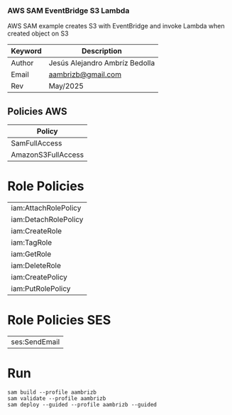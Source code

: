 ### AWS SAM EventBridge S3 Lambda

AWS SAM example creates S3 with EventBridge and invoke Lambda when created object on S3

| Keyword | Description                    |
|---------|--------------------------------|
| Author  | Jesús Alejandro Ambríz Bedolla |
| Email   | aambrizb@gmail.com             |
| Rev     | May/2025                       |

## Policies AWS

| Policy             |
|--------------------|
| SamFullAccess      |
| AmazonS3FullAccess |

# Role Policies

|                       |
|-----------------------|
| iam:AttachRolePolicy  |
| iam:DetachRolePolicy  |
| iam:CreateRole        |
| iam:TagRole           |
| iam:GetRole           |
| iam:DeleteRole        |
| iam:CreatePolicy      |
| iam:PutRolePolicy     |

# Role Policies SES

|                     |
|---------------------|
| ses:SendEmail  |

# Run

```
sam build --profile aambrizb
sam validate --profile aambrizb
sam deploy --guided --profile aambrizb --guided
```